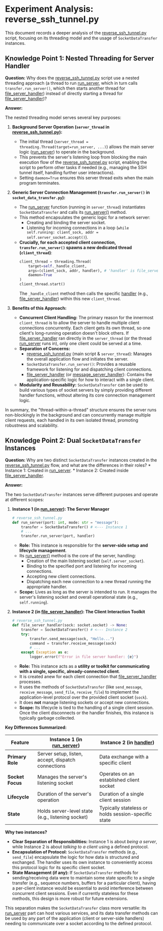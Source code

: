 # Experiment Analysis: reverse_ssh_tunnel.py

This document records a deeper analysis of the [reverse_ssh_tunnel.py](./reverse_ssh_tunnel.py) script, focusing on its threading model and the usage of `SocketDataTransfer` instances.

## Knowledge Point 1: Nested Threading for Server Handler

**Question:** Why does the [reverse_ssh_tunnel.py](./reverse_ssh_tunnel.py) script use a nested threading approach (a thread to run [run_server](./reverse_ssh_tunnel.py), which in turn calls `transfer.run_server()`, which then starts another thread for [file_server_handler](./reverse_ssh_tunnel.py)) instead of directly starting a thread for [file_server_handler](./reverse_ssh_tunnel.py))?

**Answer:**

The nested threading model serves several key purposes:

1.  **Background Server Operation (`server_thread` in [reverse_ssh_tunnel.py](./reverse_ssh_tunnel.py)):**
    *   The initial thread (`server_thread = threading.Thread(target=run_server, ...)`) allows the main server logic ([run_server](./reverse_ssh_tunnel.py)) to operate in the background.
    *   This prevents the server's listening loop from blocking the main execution flow of the [reverse_ssh_tunnel.py](./reverse_ssh_tunnel.py) script, enabling the script to perform other tasks if needed (e.g., managing the SSH tunnel itself, handling further user interactions).
    *   Setting `daemon=True` ensures this server thread exits when the main program terminates.

2.  **Generic Server Connection Management (`transfer.run_server()` in `socket_data_transfer.py`):**
    *   The [run_server](./reverse_ssh_tunnel.py) function (running in `server_thread`) instantiates `SocketDataTransfer` and calls its [run_server()](./reverse_ssh_tunnel.py) method.
    *   This method encapsulates the generic logic for a network server:
        *   Creating and binding the server socket.
        *   Listening for incoming connections in a loop (`while self.running: client_sock, addr = self.server_socket.accept()`).
    *   **Crucially, for each accepted client connection, `transfer.run_server()` spawns a new dedicated thread (`client_thread`)**:
        ```python
        client_thread = threading.Thread(
            target=self._handle_client,
            args=(client_sock, addr, handler), # 'handler' is file_server_handler
            daemon=True
        )
        client_thread.start()
        ```
        The `_handle_client` method then calls the specific [handler](./reverse_ssh_tunnel.py) (e.g., [file_server_handler](./reverse_ssh_tunnel.py)) within this new `client_thread`.

3.  **Benefits of this Approach:**
    *   **Concurrent Client Handling:** The primary reason for the innermost `client_thread` is to allow the server to handle multiple client connections concurrently. Each client gets its own thread, so one client's long-running operation doesn't block others. If [file_server_handler](./reverse_ssh_tunnel.py) ran directly in the `server_thread` (or the thread [run_server](./reverse_ssh_tunnel.py) runs in), only one client could be served at a time.
    *   **Separation of Concerns:**
        *   [reverse_ssh_tunnel.py](./reverse_ssh_tunnel.py) (main script & `server_thread`): Manages the overall application flow and initiates the server.
        *   `SocketDataTransfer.run_server()`: Provides a reusable framework for listening for and dispatching client connections.
        *   [file_server_handler](./reverse_ssh_tunnel.py) (or [message_server_handler](./reverse_ssh_tunnel.py)): Contains the application-specific logic for how to interact with a single client.
    *   **Modularity and Reusability:** `SocketDataTransfer` can be used to build various types of socket servers by simply providing different handler functions, without altering its core connection management logic.

In summary, the "thread-within-a-thread" structure ensures the server runs non-blockingly in the background and can concurrently manage multiple client requests, each handled in its own isolated thread, promoting robustness and scalability.

## Knowledge Point 2: Dual `SocketDataTransfer` Instances

**Question:** Why are two distinct `SocketDataTransfer` instances created in the [reverse_ssh_tunnel.py](./reverse_ssh_tunnel.py) flow, and what are the differences in their roles?
    *   Instance 1: Created in [run_server](./reverse_ssh_tunnel.py).
    *   Instance 2: Created inside [file_server_handler](./reverse_ssh_tunnel.py).

**Answer:**

The two `SocketDataTransfer` instances serve different purposes and operate at different scopes:

1.  **Instance 1 (in [run_server](./reverse_ssh_tunnel.py)): The Server Manager**
    ```python
    # reverse_ssh_tunnel.py
    def run_server(port: int, mode: str = "message"):
        transfer = SocketDataTransfer() # <--- Instance 1
        # ...
        transfer.run_server(port, handler)
    ```
    *   **Role:** This instance is responsible for the **server-side setup and lifecycle management**.
    *   Its [run_server()](./reverse_ssh_tunnel.py) method is the core of the server, handling:
        *   Creation of the main listening socket (`self.server_socket`).
        *   Binding to the specified port and listening for incoming connections.
        *   Accepting new client connections.
        *   Dispatching each new connection to a new thread running the appropriate handler.
    *   **Scope:** Lives as long as the server is intended to run. It manages the server's listening socket and overall operational state (e.g., `self.running`).

2.  **Instance 2 (in [file_server_handler](./reverse_ssh_tunnel.py)): The Client Interaction Toolkit**
    ```python
    # reverse_ssh_tunnel.py
    def file_server_handler(sock: socket.socket) -> None:
        transfer = SocketDataTransfer() # <--- Instance 2
        try:
            transfer.send_message(sock, "Hello...")
            command = transfer.receive_message(sock)
            # ...
        except Exception as e:
            logger.error(f"Error in file server handler: {e}")
    ```
    *   **Role:** This instance acts as a **utility or toolkit for communicating with a single, specific, already-connected client**.
    *   It is created anew for each client connection that [file_server_handler](./reverse_ssh_tunnel.py) processes.
    *   It uses the methods of `SocketDataTransfer` (like `send_message`, `receive_message`, `send_file`, `receive_file`) to implement the application-level protocol over the provided client socket (`sock`).
    *   It does **not** manage listening sockets or accept new connections.
    *   **Scope:** Its lifecycle is tied to the handling of a single client session. Once the client disconnects or the handler finishes, this instance is typically garbage collected.

**Key Differences Summarized:**

| Feature         | Instance 1 (in [run_server](./reverse_ssh_tunnel.py))                     | Instance 2 (in [handler](./reverse_ssh_tunnel.py))                        |
|-----------------|----------------------------------------------------|----------------------------------------------------|
| **Primary Role** | Server setup, listen, accept, dispatch connections | Data exchange with a specific client             |
| **Socket Focus**| Manages the server's listening socket              | Operates on an established client socket         |
| **Lifecycle**   | Duration of the server's operation                 | Duration of a single client session              |
| **State**       | Holds server-level state (e.g., listening socket)  | Typically stateless or holds session-specific state |

**Why two instances?**

*   **Clear Separation of Responsibilities:** Instance 1 is about *being a server*, while Instance 2 is about *talking to a client* using a defined protocol.
*   **Encapsulation of Protocol:** `SocketDataTransfer` methods (e.g., `send_file`) encapsulate the logic for how data is structured and exchanged. The handler uses its own instance to conveniently access this protocol logic for its specific client socket.
*   **State Management (if any):** If `SocketDataTransfer` methods for sending/receiving data were to maintain some state specific to a single transfer (e.g., sequence numbers, buffers for a particular client), having a per-client instance would be essential to avoid interference between concurrent client sessions. Even if currently stateless for these methods, this design is more robust for future extensions.

This separation makes the `SocketDataTransfer` class more versatile: its [run_server](./reverse_ssh_tunnel.py) part can host various services, and its data transfer methods can be used by any part of the application (client or server-side handlers) needing to communicate over a socket according to the defined protocol.